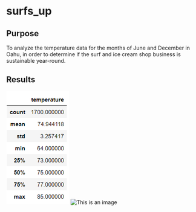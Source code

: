 # surfs_up
## Purpose 
To analyze the temperature data for the months of June and December in Oahu, in order to determine if the surf and ice cream shop business is sustainable year-round.

## Results

![This is an image](june_temp_data.png)                                    ![This is an image]()                                                
         
